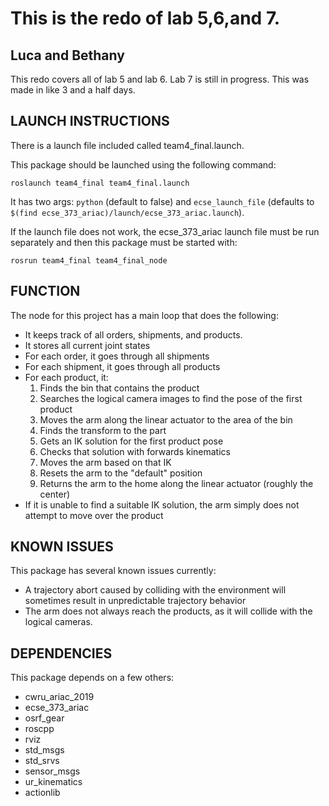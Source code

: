 # This is the redo of lab 5,6,and 7.


## Luca and Bethany

This redo covers all of lab 5 and lab 6. Lab 7 is still in progress.
This was made in like 3 and a half days.


## LAUNCH INSTRUCTIONS

There is a launch file included called team4_final.launch.


This package should be launched using the following command:

```roslaunch team4_final team4_final.launch```

It has two args: `python` (default to false) and `ecse_launch_file` (defaults to `$(find ecse_373_ariac)/launch/ecse_373_ariac.launch`).

If the launch file does not work, the ecse_373_ariac launch file must be run separately and then this package must be started with:

```rosrun team4_final team4_final_node```


## FUNCTION

The node for this project has a main loop that does the following:
- It keeps track of all orders, shipments, and products.
- It stores all current joint states
- For each order, it goes through all shipments
- For each shipment, it goes through all products
- For each product, it:
  1. Finds the bin that contains the product
  2. Searches the logical camera images to find the pose of the first product
  3. Moves the arm along the linear actuator to the area of the bin
  4. Finds the transform to the part
  5. Gets an IK solution for the first product pose
  6. Checks that solution with forwards kinematics
  7. Moves the arm based on that IK
  8. Resets the arm to the "default" position
  9. Returns the arm to the home along the linear actuator (roughly the center)
- If it is unable to find a suitable IK solution, the arm simply does not attempt to move over the product


## KNOWN ISSUES

This package has several known issues currently:
- A trajectory abort caused by colliding with the environment will sometimes result in unpredictable trajectory behavior
- The arm does not always reach the products, as it will collide with the logical cameras.


## DEPENDENCIES

This package depends on a few others:
- cwru_ariac_2019
- ecse_373_ariac
- osrf_gear
- roscpp
- rviz
- std_msgs
- std_srvs
- sensor_msgs
- ur_kinematics
- actionlib
